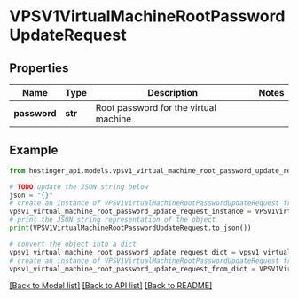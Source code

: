 # VPSV1VirtualMachineRootPasswordUpdateRequest


## Properties

Name | Type | Description | Notes
------------ | ------------- | ------------- | -------------
**password** | **str** | Root password for the virtual machine | 

## Example

```python
from hostinger_api.models.vpsv1_virtual_machine_root_password_update_request import VPSV1VirtualMachineRootPasswordUpdateRequest

# TODO update the JSON string below
json = "{}"
# create an instance of VPSV1VirtualMachineRootPasswordUpdateRequest from a JSON string
vpsv1_virtual_machine_root_password_update_request_instance = VPSV1VirtualMachineRootPasswordUpdateRequest.from_json(json)
# print the JSON string representation of the object
print(VPSV1VirtualMachineRootPasswordUpdateRequest.to_json())

# convert the object into a dict
vpsv1_virtual_machine_root_password_update_request_dict = vpsv1_virtual_machine_root_password_update_request_instance.to_dict()
# create an instance of VPSV1VirtualMachineRootPasswordUpdateRequest from a dict
vpsv1_virtual_machine_root_password_update_request_from_dict = VPSV1VirtualMachineRootPasswordUpdateRequest.from_dict(vpsv1_virtual_machine_root_password_update_request_dict)
```
[[Back to Model list]](../README.md#documentation-for-models) [[Back to API list]](../README.md#documentation-for-api-endpoints) [[Back to README]](../README.md)


